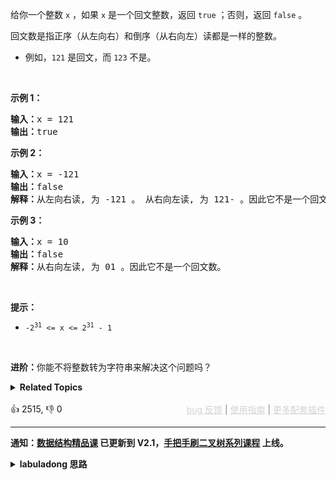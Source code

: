 <p>给你一个整数 <code>x</code> ，如果 <code>x</code> 是一个回文整数，返回 <code>true</code> ；否则，返回 <code>false</code> 。</p>

<p>回文数是指正序（从左向右）和倒序（从右向左）读都是一样的整数。</p>

<ul> 
 <li>例如，<code>121</code> 是回文，而 <code>123</code> 不是。</li> 
</ul>

<p>&nbsp;</p>

<p><strong>示例 1：</strong></p>

<pre>
<strong>输入：</strong>x = 121
<strong>输出：</strong>true
</pre>

<p><strong>示例&nbsp;2：</strong></p>

<pre>
<strong>输入：</strong>x = -121
<strong>输出：</strong>false
<strong>解释：</strong>从左向右读, 为 -121 。 从右向左读, 为 121- 。因此它不是一个回文数。
</pre>

<p><strong>示例 3：</strong></p>

<pre>
<strong>输入：</strong>x = 10
<strong>输出：</strong>false
<strong>解释：</strong>从右向左读, 为 01 。因此它不是一个回文数。
</pre>

<p>&nbsp;</p>

<p><strong>提示：</strong></p>

<ul> 
 <li><code>-2<sup>31</sup>&nbsp;&lt;= x &lt;= 2<sup>31</sup>&nbsp;- 1</code></li> 
</ul>

<p>&nbsp;</p>

<p><strong>进阶：</strong>你能不将整数转为字符串来解决这个问题吗？</p>

<details><summary><strong>Related Topics</strong></summary>数学</details><br>

<div>👍 2515, 👎 0<span style='float: right;'><span style='color: gray;'><a href='https://github.com/labuladong/fucking-algorithm/discussions/939' target='_blank' style='color: lightgray;text-decoration: underline;'>bug 反馈</a> | <a href='https://labuladong.gitee.io/article/fname.html?fname=jb插件简介' target='_blank' style='color: lightgray;text-decoration: underline;'>使用指南</a> | <a href='https://labuladong.github.io/algo/images/others/%E5%85%A8%E5%AE%B6%E6%A1%B6.jpg' target='_blank' style='color: lightgray;text-decoration: underline;'>更多配套插件</a></span></span></div>

<div id="labuladong"><hr>

**通知：[数据结构精品课](https://aep.h5.xeknow.com/s/1XJHEO) 已更新到 V2.1，[手把手刷二叉树系列课程](https://aep.xet.tech/s/3YGcq3) 上线。**

<details><summary><strong>labuladong 思路</strong></summary>

## 基本思路

如果让你判断回文串应该很简单，我在 [数组双指针技巧汇总](https://labuladong.github.io/article/fname.html?fname=双指针技巧) 中讲过。

操作数字没办法像操作字符串那么简单粗暴，但只要你要知道我在 [Rabin Karp 算法详解](https://labuladong.github.io/article/fname.html?fname=rabinkarp) 中讲到的从最高位开始生成数字的技巧，就能轻松解决这个问题：

```java
String s = "8264";
int number = 0;
for (int i = 0; i < s.size(); i++) {
    // 将字符转化成数字
    number = 10 * number + (s[i] - '0');
    print(number);
}
// 打印输出：
// 8
// 82
// 826
// 8264
```

你**从后往前**把 `x` 的每一位拿出来，用这个技巧生成一个数字 `y`，如果 `y` 和 `x` 相等，则说明 `x` 是回文数字。

如何**从后往前**拿出一个数字的每一位？和 10 求余数就行了呗。看代码吧。

**标签：[数学](https://mp.weixin.qq.com/mp/appmsgalbum?__biz=MzAxODQxMDM0Mw==&action=getalbum&album_id=2122023604245659649)**

## 解法代码

提示：🟢 标记的是我写的解法代码，🤖 标记的是 chatGPT 翻译的多语言解法代码。如有错误，可以 [点这里](https://github.com/labuladong/fucking-algorithm/issues/1113) 反馈和修正。

<div class="tab-panel"><div class="tab-nav">
<button data-tab-item="cpp" class="tab-nav-button btn " data-tab-group="default" onclick="switchTab(this)">cpp🤖</button>

<button data-tab-item="python" class="tab-nav-button btn " data-tab-group="default" onclick="switchTab(this)">python🤖</button>

<button data-tab-item="java" class="tab-nav-button btn active" data-tab-group="default" onclick="switchTab(this)">java🟢</button>

<button data-tab-item="go" class="tab-nav-button btn " data-tab-group="default" onclick="switchTab(this)">go🤖</button>

<button data-tab-item="javascript" class="tab-nav-button btn " data-tab-group="default" onclick="switchTab(this)">javascript🤖</button>
</div><div class="tab-content">
<div data-tab-item="cpp" class="tab-item " data-tab-group="default"><div class="highlight">

```cpp
// 注意：cpp 代码由 chatGPT🤖 根据我的 java 代码翻译，旨在帮助不同背景的读者理解算法逻辑。
// 本代码已经通过力扣的测试用例，应该可直接成功提交。

class Solution {
public:
    bool isPalindrome(int x) {
        if (x < 0) {
            return false;
        }
        int temp = x;
        // y 是 x 翻转后的数字
        int y = 0;
        while (temp > 0) {
            int last_num = temp % 10;
            temp = temp / 10;
            // 从最高位生成数字的技巧
            y = y * 10 + last_num;
        }
        return y == x;
    }
};
```

</div></div>

<div data-tab-item="python" class="tab-item " data-tab-group="default"><div class="highlight">

```python
# 注意：python 代码由 chatGPT🤖 根据我的 java 代码翻译，旨在帮助不同背景的读者理解算法逻辑。
# 本代码已经通过力扣的测试用例，应该可直接成功提交。

class Solution:
    def isPalindrome(self, x: int) -> bool:
        if x < 0:
            return False
        temp = x
        # y 是 x 翻转后的数字
        y = 0
        while temp > 0:
            last_num = temp % 10
            temp = temp // 10
            # 从最高位生成数字的技巧
            y = y * 10 + last_num
        return y == x
```

</div></div>

<div data-tab-item="java" class="tab-item active" data-tab-group="default"><div class="highlight">

```java
class Solution {
    public boolean isPalindrome(int x) {
        if (x < 0) {
            return false;
        }
        int temp = x;
        // y 是 x 翻转后的数字
        int y = 0;
        while (temp > 0) {
            int last_num = temp % 10;
            temp = temp / 10;
            // 从最高位生成数字的技巧
            y = y * 10 + last_num;
        }
        return y == x;
    }
}
```

</div></div>

<div data-tab-item="go" class="tab-item " data-tab-group="default"><div class="highlight">

```go
// 注意：go 代码由 chatGPT🤖 根据我的 java 代码翻译，旨在帮助不同背景的读者理解算法逻辑。
// 本代码还未经过力扣测试，仅供参考，如有疑惑，可以参照我写的 java 代码对比查看。

// IsPalindrome 是判断一个整数是否为回文数的函数
func IsPalindrome(x int) bool {
	// 如果 x 是负数，那么它不可能为回文数，直接返回 false
	if x < 0 {
		return false
	}

	// temp 是 x 的副本
	temp := x
	// y 是 x 翻转后的数字
	y := 0

	// 将 temp 逆序生成 y
	for temp > 0 {
		lastNum := temp % 10
		temp = temp / 10
		y = y*10 + lastNum
	}

	// 如果 x 和 y 相等，那么 x 就是回文数
	return y == x
}
```

</div></div>

<div data-tab-item="javascript" class="tab-item " data-tab-group="default"><div class="highlight">

```javascript
// 注意：javascript 代码由 chatGPT🤖 根据我的 java 代码翻译，旨在帮助不同背景的读者理解算法逻辑。
// 本代码已经通过力扣的测试用例，应该可直接成功提交。

/**
 * @param {number} x
 * @return {boolean}
 */
var isPalindrome = function(x) {
    if (x < 0) {
        return false;
    }
    var temp = x;
    // y 是 x 翻转后的数字
    var y = 0;
    while (temp > 0) {
        var last_num = temp % 10;
        temp = Math.floor(temp / 10);
        // 从最高位生成数字的技巧
        y = y * 10 + last_num;
    }
    return y == x;
};
```

</div></div>
</div></div>

</details>
</div>



